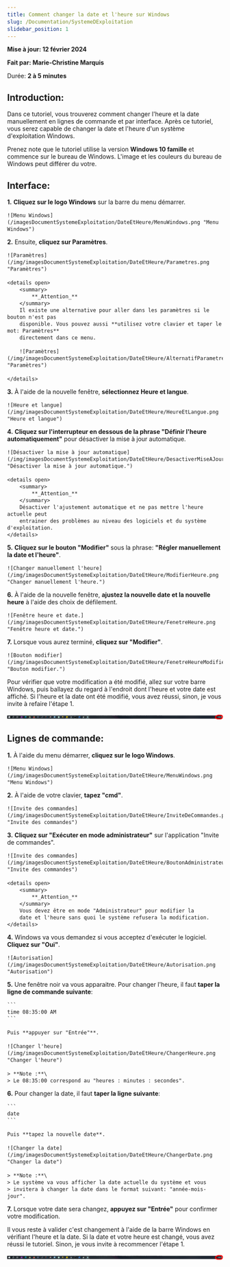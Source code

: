 ```yaml
---
title: Comment changer la date et l'heure sur Windows 
slug: /Documentation/SystemeDExploitation
slidebar_position: 1
---
```


**Mise à jour: 12 février 2024**

**Fait par: Marie-Christine Marquis**

Durée: **2 à 5 minutes**

## **Introduction**:

Dans ce tutoriel, vous trouverez comment changer l'heure et la date manuellement en lignes de commande et 
par interface. Après ce tutoriel, vous serez capable de changer la date et l'heure d'un système 
d'exploitation Windows.

Prenez note que le tutoriel utilise la version **Windows 10 famille** et commence sur le bureau 
de Windows. L'image et les couleurs du bureau de Windows peut différer du votre.

## **Interface**:

**1.** **Cliquez sur le logo Windows** sur la barre du menu démarrer.

	![Menu Windows](/imagesDocumentSystemeExploitation/DateEtHeure/MenuWindows.png "Menu Windows")

**2.** Ensuite, **cliquez sur Paramètres**.

	![Paramètres](/img/imagesDocumentSystemeExploitation/DateEtHeure/Parametres.png "Paramètres")

	<details open> 
		<summary>
			**_Attention_**
		</summary> 
		Il existe une alternative pour aller dans les paramètres si le bouton n'est pas 
		disponible. Vous pouvez aussi **utilisez votre clavier et taper le mot: Paramètres**
		directement dans ce menu.

		![Paramètres](/img/imagesDocumentSystemeExploitation/DateEtHeure/AlternatifParametres.png "Paramètres")
 
	</details>

**3.** À l'aide de la nouvelle fenêtre, **sélectionnez Heure et langue**.

	![Heure et langue](/img/imagesDocumentSystemeExploitation/DateEtHeure/HeureEtLangue.png "Heure et langue")

**4.** **Cliquez sur l'interrupteur en dessous de la phrase "Définir l'heure automatiquement"** pour 
	désactiver la mise à jour automatique.

	![Désactiver la mise à jour automatique](/img/imagesDocumentSystemeExploitation/DateEtHeure/DesactiverMiseAJour.png "Désactiver la mise à jour automatique.")
	
	<details open> 
		<summary>
			**_Attention_**
		</summary> 
		Désactiver l'ajustement automatique et ne pas mettre l'heure actuelle peut 
		entrainer des problèmes au niveau des logiciels et du système d'exploitation.
	</details>

**5.** **Cliquez sur le bouton "Modifier"** sous la phrase: **"Régler manuellement la date et l'heure"**.

	![Changer manuellement l'heure](/img/imagesDocumentSystemeExploitation/DateEtHeure/ModifierHeure.png "Changer manuellement l'heure.")

**6.** À l'aide de la nouvelle fenêtre, **ajustez la nouvelle date et la nouvelle heure**
	à l'aide des choix de défilement. 

	![Fenêtre heure et date.](/img/imagesDocumentSystemeExploitation/DateEtHeure/FenetreHeure.png "Fenêtre heure et date.")

**7.** Lorsque vous aurez terminé, **cliquez sur "Modifier"**.

	![Bouton modifier](/img/imagesDocumentSystemeExploitation/DateEtHeure/FenetreHeureModifier.png "Bouton modifier.")

Pour vérifier que votre modification a été modifié, allez sur votre barre Windows,
puis ballayez du regard à l'endroit dont l'heure et votre date est affiché. Si 
l'heure et la date ont été modifié, vous avez réussi, sinon, je vous invite à 
refaire l'étape 1.

![Heure](/img/imagesDocumentSystemeExploitation/DateEtHeure/BarreHeure.png "Heure")

## **Lignes de commande**:

**1.** À l'aide du menu démarrer, **cliquez sur le logo Windows**.

	![Menu Windows](/img/imagesDocumentSystemeExploitation/DateEtHeure/MenuWindows.png "Menu Windows")

**2.** À l'aide de votre clavier, **tapez "cmd"**.

	![Invite des commandes](/img/imagesDocumentSystemeExploitation/DateEtHeure/InviteDeCommandes.png "Invite des commandes")

**3.** **Cliquez sur "Exécuter en mode administrateur"** sur l'application "Invite de commandes".

	![Invite des commandes](/img/imagesDocumentSystemeExploitation/DateEtHeure/BoutonAdministrateur.png "Invite des commandes")

	<details open> 
		<summary>
			**_Attention_**
		</summary>  
		Vous devez être en mode "Administrateur" pour modifier la 
		date et l'heure sans quoi le système refusera la modification.
	</details>

**4.** Windows va vous demandez si vous acceptez d'exécuter le logiciel. **Cliquez sur
	"Oui"**.

	![Autorisation](/img/imagesDocumentSystemeExploitation/DateEtHeure/Autorisation.png "Autorisation")

**5.** Une fenêtre noir va vous apparaitre. Pour changer l'heure, il faut **taper la
	ligne de commande suivante**: 

	```
	time 08:35:00 AM
	```
 
	Puis **appuyer sur "Entrée"**. 

	![Changer l'heure](/img/imagesDocumentSystemeExploitation/DateEtHeure/ChangerHeure.png "Changer l'heure")

	> **Note :**\
	> Le 08:35:00 correspond au "heures : minutes : secondes".

**6.** Pour changer la date, il faut **taper la ligne suivante**: 

	```
	date
	```
	
	Puis **tapez la nouvelle date**. 

	![Changer la date](/img/imagesDocumentSystemeExploitation/DateEtHeure/ChangerDate.png "Changer la date")

	> **Note :**\	
	> Le système va vous afficher la date actuelle du système et vous 
	> invitera à changer la date dans le format suivant: "année-mois-jour".

**7.** Lorsque votre date sera changez, **appuyez sur "Entrée"** pour confirmer votre 
	modification.

Il vous reste à valider c'est changement à l'aide de la barre Windows en vérifiant 
l'heure et la date. Si la date et votre heure est changé, vous avez réussi le 
tutoriel. Sinon, je vous invite à recommencer l'étape 1.

![Heure](/img/imagesDocumentSystemeExploitation/DateEtHeure/BarreHeure.png "Heure")

